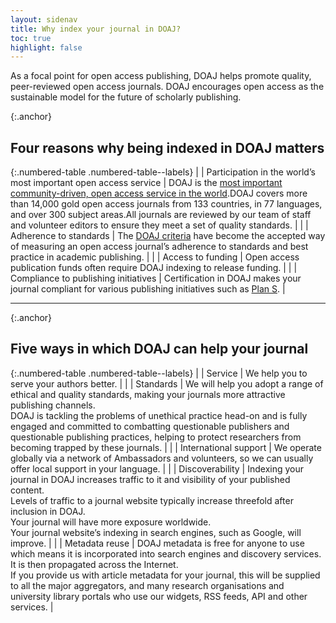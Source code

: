 ```yaml
---
layout: sidenav
title: Why index your journal in DOAJ?
toc: true
highlight: false
---
```


As a focal point for open access publishing, DOAJ helps promote quality, peer-reviewed open access journals. DOAJ encourages open access as the sustainable model for the future of scholarly publishing.

{:.anchor}
## Four reasons why being indexed in DOAJ matters

{:.numbered-table .numbered-table--labels}
|   | Participation in the world’s most important open access service | DOAJ is the [most important community-driven, open access service in the world](http://repository.jisc.ac.uk/6269/10/final-KE-Report-V5.1-20JAN2016.pdf).DOAJ covers more than 14,000 gold open access journals from 133 countries, in 77 languages, and over 300 subject areas.All journals are reviewed by our team of staff and volunteer editors to ensure they meet a set of quality standards. |
|   | Adherence to standards                                          | The [DOAJ criteria](/apply/guide/) have become the accepted way of measuring an open access journal’s adherence to standards and best practice in academic publishing.                                                                                                                                                                                                                               |
|   | Access to funding                                               | Open access publication funds often require DOAJ indexing to release funding.                                                                                                                                                                                                                                                                                                                        |
|   | Compliance to publishing initiatives                            | Certification in DOAJ makes your journal compliant for various publishing initiatives such as [Plan S](https://www.coalition-s.org/).                                                                                                                                                                                                                                                                |

---

{:.anchor}
## Five ways in which DOAJ can help your journal

{:.numbered-table .numbered-table--labels}
|   | Service               | We help you to serve your authors better.                                                                                                                                                                                                                                                                                                                                                              |
|   | Standards             | We will help you adopt a range of ethical and quality standards, making your journals more attractive publishing channels. <br>DOAJ is tackling the problems of unethical practice head-on and is fully engaged and committed to combatting questionable publishers and questionable publishing practices, helping to protect researchers from becoming trapped by these journals.                     |
|   | International support | We operate globally via a network of Ambassadors and volunteers, so we can usually offer local support in your language.                                                                                                                                                                                                                                                                               |
|   | Discoverability       | Indexing your journal in DOAJ increases traffic to it and visibility of your published content. <br>Levels of traffic to a journal website typically increase threefold after inclusion in DOAJ. <br>Your journal will have more exposure worldwide. <br>Your journal website’s indexing in search engines, such as Google, will improve.                                                              |
|   | Metadata reuse        | DOAJ metadata is free for anyone to use which means it is incorporated into search engines and discovery services. It is then propagated across the Internet. <br>If you provide us with article metadata for your journal, this will be supplied to all the major aggregators, and many research organisations and university library portals who use our widgets, RSS feeds, API and other services. |

[most important community-driven, open access service in the world]: http://repository.jisc.ac.uk/6269/10/final-KE-Report-V5.1-20JAN2016.pdf
[DOAJ criteria]: https://docs.google.com/document/d/1Wm1tFFWHIyfFwUSvm7a7jtSxYW6i7WFDw3j8y6f7NIk/edit?ts=5e846f53#heading=h.9y1a9u8qc0x3
[Plan S]: https://www.coalition-s.org/
